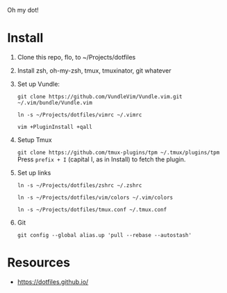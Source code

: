 Oh my dot!

# Install

1. Clone this repo, flo, to ~/Projects/dotfiles

2. Install zsh, oh-my-zsh, tmux, tmuxinator, git whatever

3. Set up Vundle:

   `git clone https://github.com/VundleVim/Vundle.vim.git
   ~/.vim/bundle/Vundle.vim`

   `ln -s ~/Projects/dotfiles/vimrc ~/.vimrc`

   `vim +PluginInstall +qall`

4. Setup Tmux

   `git clone https://github.com/tmux-plugins/tpm ~/.tmux/plugins/tpm` 
   Press ```prefix + I``` (capital I, as in Install) to fetch the plugin.

5. Set up links

   `ln -s ~/Projects/dotfiles/zshrc ~/.zshrc`

   `ln -s ~/Projects/dotfiles/vim/colors ~/.vim/colors`

   `ln -s ~/Projects/dotfiles/tmux.conf ~/.tmux.conf`

6. Git

   `git config --global alias.up 'pull --rebase --autostash'`

# Resources

* https://dotfiles.github.io/
